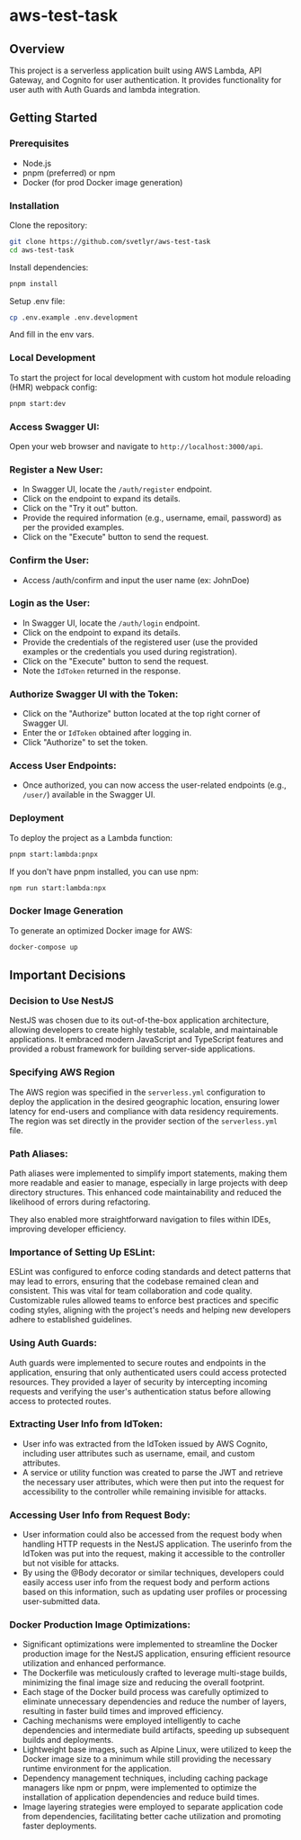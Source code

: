 # aws-test-task

## Overview

This project is a serverless application built using AWS Lambda, API Gateway, and Cognito for user authentication. It provides functionality for user auth with Auth Guards and lambda integration.

## Getting Started

### Prerequisites

- Node.js
- pnpm (preferred) or npm
- Docker (for prod Docker image generation)

### Installation

Clone the repository:

```bash
git clone https://github.com/svetlyr/aws-test-task
cd aws-test-task
```

Install dependencies:

```bash
pnpm install
```

Setup .env file:
``` bash
cp .env.example .env.development
```
And fill in the env vars.

### Local Development

To start the project for local development with custom hot module reloading (HMR) webpack config:

```bash
pnpm start:dev
```

### **Access Swagger UI:**
Open your web browser and navigate to `http://localhost:3000/api`.


### **Register a New User:**
   - In Swagger UI, locate the `/auth/register` endpoint.
   - Click on the endpoint to expand its details.
   - Click on the "Try it out" button.
   - Provide the required information (e.g., username, email, password) as per the provided examples.
   - Click on the "Execute" button to send the request.

### **Confirm the User:**
   - Access /auth/confirm and input the user name (ex: JohnDoe)
### **Login as the User:**
   - In Swagger UI, locate the `/auth/login` endpoint.
   - Click on the endpoint to expand its details.
   - Provide the credentials of the registered user (use the provided examples or the credentials you used during registration).
   - Click on the "Execute" button to send the request.
   - Note the `IdToken` returned in the response.

### **Authorize Swagger UI with the Token:**
   - Click on the "Authorize" button located at the top right corner of Swagger UI.
   - Enter the or `IdToken` obtained after logging in.
   - Click "Authorize" to set the token.

### **Access User Endpoints:**
   - Once authorized, you can now access the user-related endpoints (e.g., `/user/`) available in the Swagger UI.

### Deployment

To deploy the project as a Lambda function:

```bash
pnpm start:lambda:pnpx
```

If you don't have pnpm installed, you can use npm:

```bash
npm run start:lambda:npx
```

### Docker Image Generation

To generate an optimized Docker image for AWS:

```bash
docker-compose up
```

## Important Decisions

### Decision to Use NestJS

NestJS was chosen due to its out-of-the-box application architecture, allowing developers to create highly testable, scalable, and maintainable applications. It embraced modern JavaScript and TypeScript features and provided a robust framework for building server-side applications.

### Specifying AWS Region

The AWS region was specified in the `serverless.yml` configuration to deploy the application in the desired geographic location, ensuring lower latency for end-users and compliance with data residency requirements. The region was set directly in the provider section of the `serverless.yml` file.

### Path Aliases:
Path aliases were implemented to simplify import statements, making them more readable and easier to manage, especially in large projects with deep directory structures. This enhanced code maintainability and reduced the likelihood of errors during refactoring.

They also enabled more straightforward navigation to files within IDEs, improving developer efficiency.

### Importance of Setting Up ESLint:
ESLint was configured to enforce coding standards and detect patterns that may lead to errors, ensuring that the codebase remained clean and consistent. This was vital for team collaboration and code quality.
Customizable rules allowed teams to enforce best practices and specific coding styles, aligning with the project's needs and helping new developers adhere to established guidelines.

### Using Auth Guards:
Auth guards were implemented to secure routes and endpoints in the application, ensuring that only authenticated users could access protected resources. They provided a layer of security by intercepting incoming requests and verifying the user's authentication status before allowing access to protected routes.

### Extracting User Info from IdToken:

- User info was extracted from the IdToken issued by AWS Cognito, including user attributes such as username, email, and custom attributes.
- A service or utility function was created to parse the JWT and retrieve the necessary user attributes, which were then put into the request for accessibility to the controller while remaining invisible for attacks.

### Accessing User Info from Request Body:
- User information could also be accessed from the request body when handling HTTP requests in the NestJS application. The userinfo from the IdToken was put into the request, making it accessible to the controller but not visible for attacks.
- By using the @Body decorator or similar techniques, developers could easily access user info from the request body and perform actions based on this information, such as updating user profiles or processing user-submitted data.

### Docker Production Image Optimizations:

- Significant optimizations were implemented to streamline the Docker production image for the NestJS application, ensuring efficient resource utilization and enhanced performance.
- The Dockerfile was meticulously crafted to leverage multi-stage builds, minimizing the final image size and reducing the overall footprint.
- Each stage of the Docker build process was carefully optimized to eliminate unnecessary dependencies and reduce the number of layers, resulting in faster build times and improved efficiency.
- Caching mechanisms were employed intelligently to cache dependencies and intermediate build artifacts, speeding up subsequent builds and deployments.
- Lightweight base images, such as Alpine Linux, were utilized to keep the Docker image size to a minimum while still providing the necessary runtime environment for the application.
- Dependency management techniques, including caching package managers like npm or pnpm, were implemented to optimize the installation of application dependencies and reduce build times.
- Image layering strategies were employed to separate application code from dependencies, facilitating better cache utilization and promoting faster deployments.
